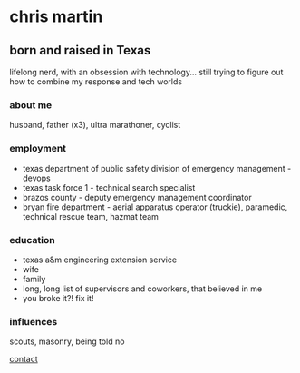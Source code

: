 # chris martin

## born and raised in Texas
lifelong nerd, with an obsession with technology... still trying to figure out how to combine my response and tech worlds

### about me
husband, father (x3), ultra marathoner, cyclist

### employment
* texas department of public safety division of emergency management - devops<br/>
* texas task force 1 - technical search specialist<br/>
* brazos county - deputy emergency management coordinator<br/>
* bryan fire department - aerial apparatus operator (truckie), paramedic, technical rescue team, hazmat team

### education
* texas a&m engineering extension service<br/>
* wife<br/>
* family<br/>
* long, long list of supervisors and coworkers, that believed in me<br/>
* you broke it?! fix it!

### influences
scouts, masonry, being told no

[contact](chris@chrismartintx.com)
